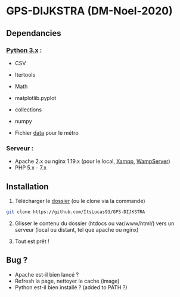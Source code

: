 # GPS-DIJKSTRA (DM-Noel-2020)


<!--  -->
## Dependancies

### [Python 3.x](https://www.python.org/downloads/) :

*   CSV
*   Itertools
*   Math
*   matplotlib.pyplot
*   collections
*   numpy

*   Fichier [data](https://github.com/ItsLucas93/GPS-DIJKSTRA/blob/master/py/data.py) pour le métro 

### Serveur :

*   Apache 2.x ou nginx 1.19.x (pour le local, [Xampp](https://www.apachefriends.org/fr/download.html), [WampServer](https://www.wampserver.com))
*   PHP 5.x - 7.x

## Installation

1. Télécharger le [dossier](https://github.com/ItsLucas93/GPS-DIJKSTRA.git) (ou le clone via la commande)

```sh
git clone https://github.com/ItsLucas93/GPS-DIJKSTRA
```

2. Glisser le contenu du dossier (htdocs ou var/www/html/) vers un serveur (local ou distant, tel que apache ou nginx)

3. Tout est prêt !

## Bug ?

* Apache est-il bien lancé ? 
* Refresh la page, nettoyer le cache (image)
* Python est-il bien installé ? (added to PATH ?)
